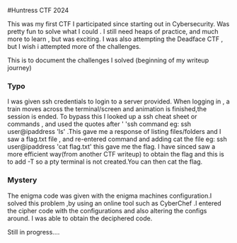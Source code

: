 #Huntress CTF 2024

This was my first CTF I participated since starting out in Cybersecurity. Was pretty fun to solve what I could . I still need heaps of practice, and much more to learn , but was exciting. 
I was also attempting the Deadface CTF , but I wish i attempted more of the challenges.

This is to document the challenges I solved (beginning of my writeup journey)

### Typo
I was given ssh credentials to login to a server provided. When logging in , a train moves across the terminal/screen and animation is finished,the session is ended. To bypass this I looked up a ssh cheat sheet or commands , and used the quotes after  ' 'ssh command
eg: ssh user@ipaddress 'ls' .This gave me a response of listing files/folders and I saw a flag.txt  file , and re-entered command and adding cat the file eg: ssh user@ipaddress 'cat flag.txt' this gave me the flag. 
I have sinced saw a more efficient way(from another CTF writeup) to obtain the flag and this is to add -T so a pty terminal is not created.You can then cat the flag.

### Mystery
The enigma code was given with the enigma machines configuration.I solved this problem ,by using an online tool such as CyberChef .I entered the cipher code with the configurations and also altering the configs around. I was able to obtain the deciphered code.

Still in progress....
